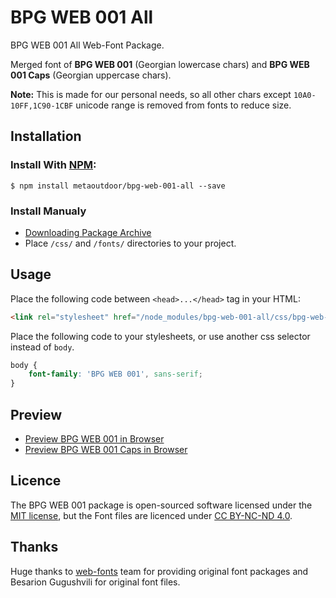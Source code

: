 # BPG WEB 001 All

BPG WEB 001 All Web-Font Package.

Merged font of **BPG WEB 001** (Georgian lowercase chars) and **BPG WEB 001 Caps** (Georgian uppercase chars).

**Note:** This is made for our personal needs, so all other chars except `10A0-10FF,1C90-1CBF` unicode range is removed from fonts to reduce size.

## Installation

### Install With [NPM](https://www.npmjs.com):

```
$ npm install metaoutdoor/bpg-web-001-all --save
```

### Install Manualy

* [Downloading Package Archive](https://github.com/metaoutdoor/bpg-web-001-all/archive/master.zip)
* Place `/css/` and `/fonts/` directories to your project.

## Usage

Place the following code between `<head>...</head>` tag in your HTML:

```html
<link rel="stylesheet" href="/node_modules/bpg-web-001-all/css/bpg-web-001-all.css">
```

Place the following code to your stylesheets, or use another css selector instead of `body`.

```css
body {
    font-family: 'BPG WEB 001', sans-serif;
}
```

## Preview

- [Preview BPG WEB 001 in Browser](http://web-fonts.ge/bpg-web-001)
- [Preview BPG WEB 001 Caps in Browser](http://web-fonts.ge/bpg-web-001-caps)

## Licence

The BPG WEB 001 package is open-sourced software licensed under the [MIT license](http://opensource.org/licenses/MIT), but the Font files are licenced under [CC BY-NC-ND 4.0](http://creativecommons.org/licenses/by-nc-nd/4.0/).

## Thanks

Huge thanks to [web-fonts](https://github.com/web-fonts) team for providing original font packages and Besarion Gugushvili for original font files.
